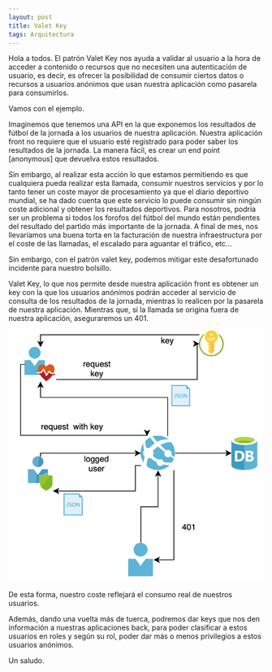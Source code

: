 ```yaml
---
layout: post
title: Valet Key
tags: Arquitectura
---
```


Hola a todos. El patrón Valet Key nos ayuda a validar al usuario a la hora de acceder a contenido o recursos que no necesiten una autenticación de usuario, es decir, es ofrecer la posibilidad de consumir ciertos datos o recursos a usuarios anónimos que usan nuestra aplicación como pasarela para consumirlos.

Vamos con el ejemplo.

Imaginemos que tenemos una API en la que exponemos los resultados de fútbol de la jornada a los usuarios de nuestra aplicación. Nuestra aplicación front no requiere que el usuario esté registrado para poder saber los resultados de la jornada. La manera fácil, es crear un end point [anonymous] que devuelva estos resultados.

Sin embargo, al realizar esta acción lo que estamos permitiendo es que cualquiera pueda realizar esta llamada, consumir nuestros servicios y por lo tanto tener un coste mayor de procesamiento ya que el diario deportivo mundial, se ha dado cuenta que este servicio lo puede consumir sin ningún coste adicional y obtener los resultados deportivos. Para nosotros, podría ser un problema si todos los forofos del fútbol del mundo están pendientes del resultado del partido más importante de la jornada. A final de mes, nos llevaríamos una buena torta en la facturación de nuestra infraestructura por el coste de las llamadas, el escalado para aguantar el tráfico, etc...

Sin embargo, con el patrón valet key, podemos mitigar este desafortunado incidente para nuestro bolsillo.

Valet Key, lo que nos permite desde nuestra aplicación front es obtener un key con la que los usuarios anónimos podrán acceder al servicio de consulta de los resultados de la jornada, mientras lo realicen por la pasarela de nuestra aplicación. Mientras que, si la llamada se origina fuera de nuestra aplicación, aseguraremos un 401.

![Valet Key](/img/cloudpatterns/valet-key.png "Valet Key")

De esta forma, nuestro coste reflejará el consumo real de nuestros usuarios.

Además, dando una vuelta más de tuerca, podremos dar keys que nos den información a nuestras aplicaciones back, para poder clasificar a estos usuarios en roles y según su rol, poder dar más o menos privilegios a estos usuarios anónimos.

Un saludo.
